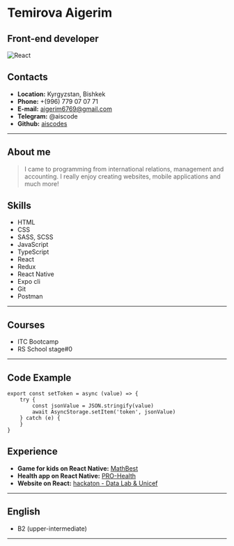 # Temirova Aigerim
## Front-end developer
![React](https://miro.medium.com/max/2800/1*qaQYJcS48yV8oNJO8u8L5w.png)
## Contacts
* __Location:__ Kyrgyzstan, Bishkek
* __Phone:__  +(996) 779 07 07 71
* __E-mail:__ aigerim6769@gmail.com
* __Telegram:__ @aiscode
* __Github:__ [aiscodes](https://github.com/aiscode)
----

## About me

>I came to programming from international relations, management and accounting. I really enjoy creating websites, mobile applications and much more!

## Skills

* HTML
* CSS
* SASS, SCSS
* JavaScript
* TypeScript
* React
* Redux
* React Native 
* Expo cli
* Git
* Postman

----

## Courses

* ITC Bootcamp
* RS School stage#0

---

## Code Example

```
export const setToken = async (value) => {
    try {
        const jsonValue = JSON.stringify(value)
        await AsyncStorage.setItem('token', jsonValue)
    } catch (e) {
    }
}
```
## Experience
* __Game for kids on React Native:__ [MathBest](https://apps.apple.com/ca/app/mathbest/id1574724370)
* __Health app on React Native:__ [PRO-Health](https://apps.apple.com/kg/app/pro-health/id1597622772)
* __Website on React:__ [hackaton - Data Lab & Unicef](https://github.com/aiscodes/Hackaton-Unicef)

---

## English

* B2 (upper-intermediate)

---
